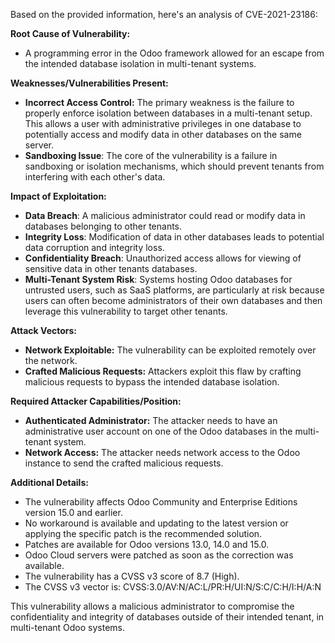 Based on the provided information, here's an analysis of CVE-2021-23186:

**Root Cause of Vulnerability:**
- A programming error in the Odoo framework allowed for an escape from the intended database isolation in multi-tenant systems.

**Weaknesses/Vulnerabilities Present:**
- **Incorrect Access Control:** The primary weakness is the failure to properly enforce isolation between databases in a multi-tenant setup. This allows a user with administrative privileges in one database to potentially access and modify data in other databases on the same server.
- **Sandboxing Issue**: The core of the vulnerability is a failure in sandboxing or isolation mechanisms, which should prevent tenants from interfering with each other's data.

**Impact of Exploitation:**
- **Data Breach**: A malicious administrator could read or modify data in databases belonging to other tenants.
- **Integrity Loss**: Modification of data in other databases leads to potential data corruption and integrity loss.
- **Confidentiality Breach**: Unauthorized access allows for viewing of sensitive data in other tenants databases.
- **Multi-Tenant System Risk**:  Systems hosting Odoo databases for untrusted users, such as SaaS platforms, are particularly at risk because users can often become administrators of their own databases and then leverage this vulnerability to target other tenants.

**Attack Vectors:**
- **Network Exploitable:** The vulnerability can be exploited remotely over the network.
- **Crafted Malicious Requests:** Attackers exploit this flaw by crafting malicious requests to bypass the intended database isolation.

**Required Attacker Capabilities/Position:**
- **Authenticated Administrator:** The attacker needs to have an administrative user account on one of the Odoo databases in the multi-tenant system.
- **Network Access:** The attacker needs network access to the Odoo instance to send the crafted malicious requests.

**Additional Details:**
- The vulnerability affects Odoo Community and Enterprise Editions version 15.0 and earlier.
- No workaround is available and updating to the latest version or applying the specific patch is the recommended solution.
- Patches are available for Odoo versions 13.0, 14.0 and 15.0.
- Odoo Cloud servers were patched as soon as the correction was available.
- The vulnerability has a CVSS v3 score of 8.7 (High).
- The CVSS v3 vector is: CVSS:3.0/AV:N/AC:L/PR:H/UI:N/S:C/C:H/I:H/A:N

This vulnerability allows a malicious administrator to compromise the confidentiality and integrity of databases outside of their intended tenant, in multi-tenant Odoo systems.